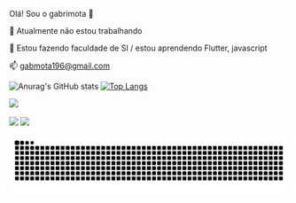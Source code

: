 Olá! Sou o gabrimota 👋

🔭 Atualmente não estou trabalhando

🌱 Estou fazendo faculdade de SI / estou aprendendo Flutter, javascript

📫 gabmota196@gmail.com




 ![Anurag's GitHub stats](https://github-readme-stats.vercel.app/api?username=gabrimota&show_icons=true&theme=tokyonight)  [![Top Langs](https://github-readme-stats.vercel.app/api/top-langs/?username=gabrimota&showicons=true&theme=tokyonight)](https://github.com/anuraghazra/github-readme-stats) 
     <div>
     <img height="140em" src="https://github-readme-stats.vercel.app/api/top-langs/?username=gabrimota&layout=compact&langs_count=7&theme=tokyonight"/>
  </a>
</div>

<div> 
  <a href="https://www.instagram.com/bomfim_gab/" align="left" target="_blank"><img src="https://img.shields.io/badge/-Instagram-%23E4405F?style=for-the-badge&logo=instagram&logoColor=white" target="_blank"></a>
  <a href="https://www.linkedin.com/in/gabriel-bomfim-mota-da-silva-38a525258/" target="_blank"><img src="https://img.shields.io/badge/-LinkedIn-%230077B5?style=for-the-badge&logo=linkedin&logoColor=white" target="_blank"></a> 
  
</div>



![snake gif](https://github.com/gabrimota/gabrimota/blob/output/github-contribution-grid-snake.svg)
